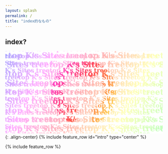 ```yaml
---
layout: splash
permalink: /
title: "index的なもの"
---
```

## index?
![OGP-GitHub](/assets/images/OGP-GitHub.png){: .align-center}
{% include feature_row id="intro" type="center" %}

{% include feature_row %}
